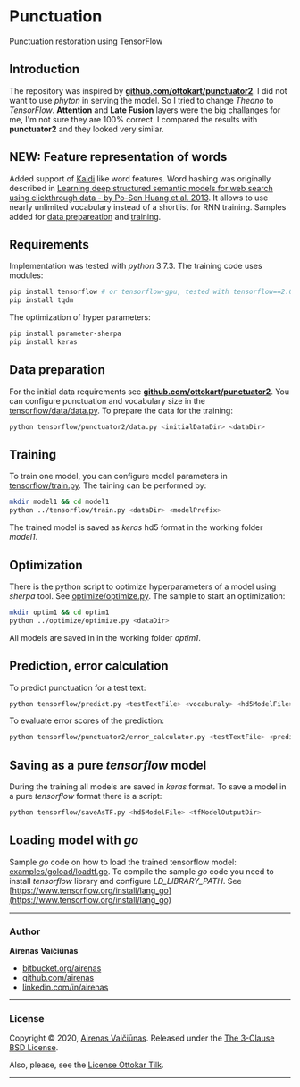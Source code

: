 # Punctuation
Punctuation restoration using TensorFlow

## Introduction
The repository was inspired by **[github.com/ottokart/punctuator2](https://github.com/ottokart/punctuator2)**. I did not want to use *phyton* in serving the model. So I tried to change *Theano* to *TensorFlow*. **Attention** and **Late Fusion** layers were the big challanges for me, I'm not sure they are 100% correct. I compared the results with **punctuator2** and they looked very similar.

## NEW: Feature representation of words
Added support of [Kaldi](https://github.com/kaldi-asr/kaldi) like word features. Word hashing was originally described in [Learning deep structured semantic models for web search using clickthrough data - by Po-Sen Huang et al. 2013](https://posenhuang.github.io/papers/cikm2013_DSSM_fullversion.pdf). It allows to use nearly unlimited vocabulary instead of a shortlist for RNN training.
Samples added for [data prepareation](egs/bit-prepare-features) and [training](egs/bit-train-features). 

## Requirements
Implementation was tested with *python* 3.7.3. The training code uses modules: 
```bash
pip install tensorflow # or tensorflow-gpu, tested with tensorflow==2.0.0-beta1
pip install tqdm
```
The optimization of hyper parameters:
```bash
pip install parameter-sherpa
pip install keras
```

## Data preparation
For the initial data requirements see **[github.com/ottokart/punctuator2](https://github.com/ottokart/punctuator2)**. You can configure punctuation and vocabulary size in the [tensorflow/data/data.py](tensorflow/data/data.py). To prepare the data for the training:
```bash
python tensorflow/punctuator2/data.py <initialDataDir> <dataDir>
```

## Training
To train one model, you can configure model parameters in [tensorflow/train.py](tensorflow/train.py). The taining can be performed by:
```bash
mkdir model1 && cd model1
python ../tensorflow/train.py <dataDir> <modelPrefix>
```
The trained model is saved as *keras* hd5 format in the working folder *model1*. 

## Optimization
There is the python script to optimize hyperparameters of a model using *sherpa* tool. See  [optimize/optimize.py](optimize/optimize.py). The sample to start an optimization:
```bash
mkdir optim1 && cd optim1
python ../optimize/optimize.py <dataDir> 
```
All models are saved in in the working folder *optim1*.


## Prediction, error calculation
To predict punctuation for a test text:
```bash
python tensorflow/predict.py <testTextFile> <vocaburaly> <hd5ModelFile> <predictedOutputFile>
```
To evaluate error scores of the prediction:
```bash
python tensorflow/punctuator2/error_calculator.py <testTextFile> <predictedOutputFile>
```

## Saving as a pure *tensorflow* model
During the training all models are saved in *keras* format. To save a model in a pure *tensorflow* format there is a script:
```bash
python tensorflow/saveAsTF.py <hd5ModelFile> <tfModelOutputDir>
```
## Loading model with *go*
Sample *go* code on how to load the trained tensorflow model: [examples/goload/loadtf.go](examples/goload/loadtf.go). To compile the sample *go* code you need to install *tensorflow* library and configure *LD_LIBRARY_PATH*. See [https://www.tensorflow.org/install/lang_go](https://www.tensorflow.org/install/lang_go)

---
### Author

**Airenas Vaičiūnas**
 
* [bitbucket.org/airenas](https://bitbucket.org/airenas)
* [github.com/airenas](https://github.com/airenas/)
* [linkedin.com/in/airenas](https://www.linkedin.com/in/airenas/)


---
### License

Copyright © 2020, [Airenas Vaičiūnas](https://github.com/airenas).
Released under the [The 3-Clause BSD License](LICENSE).

Also, please, see the [License Ottokar Tilk](Licenses/).

---
